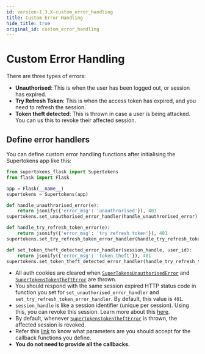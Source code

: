 ```yaml
---
id: version-1.3.X-custom_error_handling
title: Custom Error Handling
hide_title: true
original_id: custom_error_handling
---
```


# Custom Error Handling

There are three types of errors:
- **Unauthorised**: This is when the user has been logged out, or session has expired.
- **Try Refresh Token**: This is when the access token has expired, and you need to refresh the session.
- **Token theft detected**: This is thrown in case a user is being attacked. You can us this to revoke their affected session.

## Define error handlers
You can define custom error handling functions after initialising the Supertokens app like this:
```python
from supertokens_flask import Supertokens
from flask import Flask

app = Flask(__name__)
supertokens = Supertokens(app)

def handle_unauthrorised_error(e):
    return jsonify({'error_msg': 'unauthrorised'}), 401
supertokens.set_unauthorised_error_handler(handle_unauthrorised_error)

def handle_try_refresh_token_error(e):
    return jsonify({'error_msg': 'try refresh token'}), 401
supertokens.set_try_refresh_token_error_handler(handle_try_refresh_token_error)

def set_token_theft_detected_error_handler(session_handle, user_id):
    return jsonify({'error_msg': 'token theft'}), 401
supertokens.set_token_theft_detected_error_handler(handle_try_refresh_token_error)
```

- All auth cookies are cleared when [`SuperTokensUnauthorisedError`](../api-reference/error-handling/unauthorised) and [`SuperTokensTokenTheftError`](../api-reference/error-handling/token-theft-detected) are thrown.
- You should respond with the same session expired HTTP status code in function you set for `set_unauthorised_error_handler` and `set_try_refresh_token_error_handler`. By default, this value is `401`.
- `session_handle` is like a session identifier (unique per session). Using this, you can revoke this session. Learn more about this [here](./session-handle).
- By default, whenever [`SuperTokensTokenTheftError`](../api-reference/error-handling/token-theft-detected) is thrown, the affected session is revoked.
- Refer this [link](../api-reference/error-handling/handle-error) to know what parameters are you should accept for the callback functions you define.
- **You do not need to provide all the callbacks.**